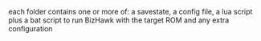 each folder contains one or more of: a savestate, a config file, a lua script
plus a bat script to run BizHawk with the target ROM and any extra configuration
